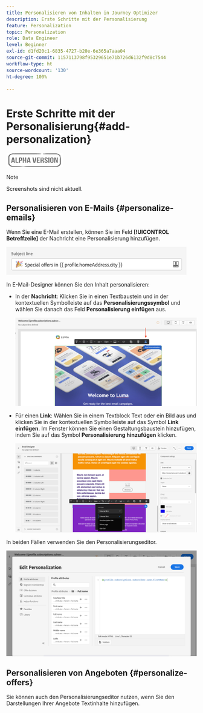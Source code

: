 ```yaml
---
title: Personalisieren von Inhalten in Journey Optimizer
description: Erste Schritte mit der Personalisierung
feature: Personalization
topic: Personalization
role: Data Engineer
level: Beginner
exl-id: d1fd20c1-6835-4727-b20e-6e365a7aaa04
source-git-commit: 1157113798f95329651e71b726d6132f9d8c7544
workflow-type: ht
source-wordcount: '130'
ht-degree: 100%

---
```


# Erste Schritte mit der Personalisierung{#add-personalization}

![](../assets/do-not-localize/badge.png)

>[!NOTE]
>
>Screenshots sind nicht aktuell.


## Personalisieren von E-Mails {#personalize-emails}

Wenn Sie eine E-Mail erstellen, können Sie im Feld **[!UICONTROL Betreffzeile]** der Nachricht eine Personalisierung hinzufügen.

![](assets/perso_subject.png)

In E-Mail-Designer können Sie den Inhalt personalisieren:

* In der **Nachricht**: Klicken Sie in einen Textbaustein und in der kontextuellen Symbolleiste auf das **Personalisierungssymbol** und wählen Sie danach das Feld **Personalisierung einfügen** aus.

   ![](assets/perso_insert.png)

* Für einen **Link**: Wählen Sie in einem Textblock Text oder ein Bild aus und klicken Sie in der kontextuellen Symbolleiste auf das Symbol **Link einfügen**. Im Fenster können Sie einen Gestaltungsbaustein hinzufügen, indem Sie auf das Symbol **Personalisierung hinzufügen** klicken.

   ![](assets/perso_link.png)

In beiden Fällen verwenden Sie den Personalisierungseditor.

![](assets/perso_ee.png)

## Personalisieren von Angeboten {#personalize-offers}

Sie können auch den Personalisierungseditor nutzen, wenn Sie den Darstellungen Ihrer Angebote Textinhalte hinzufügen.


